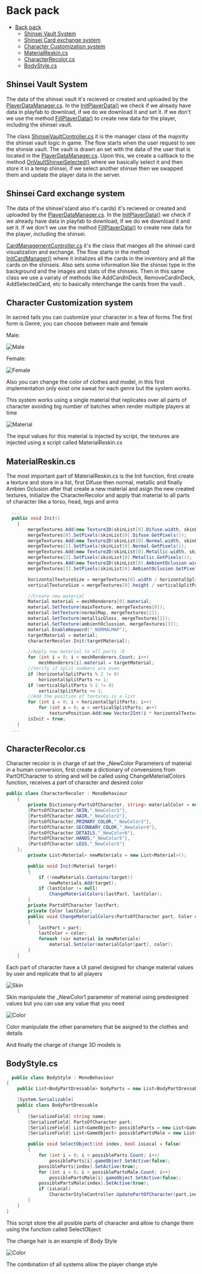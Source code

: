 # Back pack

- [Back pack](#back-pack)
  - [Shinsei Vault System](#shinsei-vault-system)
  - [Shinsei Card exchange system](#shinsei-card-exchange-system)
  - [Character Customization system](#character-customization-system)
  - [MaterialReskin.cs](#materialreskincs)
  - [CharacterRecolor.cs](#characterrecolorcs)
  - [BodyStyle.cs](#bodystylecs)


## Shinsei Vault System

The data of the shinsei vault it's recieved or created and uploaded by the [PlayerDataManager.cs](). In the [InitPlayerData()]() we check if we already have data in playfab to download, if we do we download it and set it. If we don't we use the method [FillPlayerData()]() to create new data for the player, including the shinsei vault.

The class [ShinseiVaultController.cs]() it is the manager class of the majority the shinsei vault logic in game. The flow starts when the user request to see the shinsie vault. The vault is drawn an set with the data of the user that is located in the [PlayerDataManager.cs](). Upon this, we create a callback to the method [OnVaultShinseiSelected()]() where we basically select it and then store it in a temp shinsei, if we select another shinsei then we swapped them and update the player data in the server.

## Shinsei Card exchange system 

The data of the shinsei's(and also it's cards) it's recieved or created and uploaded by the [PlayerDataManager.cs](). In the [InitPlayerData()]() we check if we already have data in playfab to download, if we do we download it and set it. If we don't we use the method [FillPlayerData()]() to create new data for the player, including the shinsei.

[CardManagementController.cs]() it's the class that manges all the shinsei card visualization and exchange. The flow starts in the method [InitCardManager()]() where it initalizes all the cards in the inventory and all the cards on the shinseis. Also sets some information like the shinsei type in the background and the images and stats of the shinseis. Then in this same class we use a vairaty of methods like AddCardInDeck, RemoveCardInDeck, AddSelectedCard, etc to basically interchange the cards from the vault . 

## Character Customization system

In sacred tails you can customize your character in a few of forms
The first form is Genre, you can choose between male and female

Male:

![Male](~/resources/Male.png)

Female:

![Female](~/resources/Female.png)

Also you can change the color of clothes and model, in this first implementation only exist one sweat for each genre but the system works.

This system works using a single material that replicates over all parts of character avoiding big number of batches when render multiple players at time

![Material](~/resources/Material.png)

The input values for this material is injected by script, the textures are injected using a script called MaterialReskin.cs


## MaterialReskin.cs

The most important part of MaterialReskin.cs is the Init function, first create a texture and store in a list, first Difuse then normal, metallic and finally Ambien Oclusion after that create a new material and asign the new created textures, initialize the CharacterRecolor and apply that material to all parts of character like a torso, head, legs and arms

```cs
  ...
  public void Init()
    {
        mergeTextures.Add(new Texture2D(skinList[0].Difuse.width, skinList[0].Difuse.height, skinList[0].Difuse.format, true));
        mergeTextures[0].SetPixels(skinList[0].Difuse.GetPixels());
        mergeTextures.Add(new Texture2D(skinList[0].Normal.width, skinList[0].Normal.height, skinList[0].Normal.format, true));
        mergeTextures[1].SetPixels(skinList[0].Normal.GetPixels());
        mergeTextures.Add(new Texture2D(skinList[0].Metallic.width, skinList[0].Metallic.height, skinList[0].Metallic.format, true));
        mergeTextures[2].SetPixels(skinList[0].Metallic.GetPixels());
        mergeTextures.Add(new Texture2D(skinList[0].AmbientOclusion.width, skinList[0].AmbientOclusion.height, skinList[0].AmbientOclusion.format, true));
        mergeTextures[3].SetPixels(skinList[0].AmbientOclusion.GetPixels());

        horizontalTextureSize = mergeTextures[0].width / horizontalSplitParts;
        verticalTextureSize = mergeTextures[0].height / verticalSplitParts;

        //Create new material
        Material material = meshRenderers[0].material;
        material.SetTexture(mainTexture, mergeTextures[0]);
        material.SetTexture(normalMap, mergeTextures[1]);
        material.SetTexture(metallicGloss, mergeTextures[2]);
        material.SetTexture(ambientOclussion, mergeTextures[3]);
        material.EnableKeyword("_NORMALMAP");
        targetMaterial = material;
        characterRecolor.Init(targetMaterial);

        //Apply new material to all parts :D
        for (int i = 0; i < meshRenderers.Count; i++)
            meshRenderers[i].material = targetMaterial;
        //Verify if split numbers are even
        if (horizontalSplitParts % 2 != 0)
            horizontalSplitParts += 1;
        if (verticalSplitParts % 2 != 0)
            verticalSplitParts += 1;
        //Add the position of textures in a list
        for (int i = 0; i < horizontalSplitParts; i++)
            for (int a = 0; a < verticalSplitParts; a++)
                texturePosition.Add(new Vector2Int(i * horizontalTextureSize, a * verticalTextureSize));
        isInit = true;
    }
  ...
```

## CharacterRecolor.cs

Character recolor is in charge of set the _NewColor Parameters of material in a human conversion, first create a dictionary of convensions from PartOfCharacter to string and will be called using ChangeMaterialColors function, receives a part of character and desired color

```cs
public class CharacterRecolor : MonoBehaviour
    {
        private Dictionary<PartsOfCharacter, string> materialColor = new Dictionary<PartsOfCharacter, string>() {
        {PartsOfCharacter.SKIN,"_NewColor1"},
        {PartsOfCharacter.HAIR,"_NewColor2"},
        {PartsOfCharacter.PRIMARY_COLOR,"_NewColor3"},
        {PartsOfCharacter.SECONDARY_COLOR,"_NewColor4"},
        {PartsOfCharacter.DETAILS,"_NewColor6"},
        {PartsOfCharacter.HANDS,"_NewColor5"},
        {PartsOfCharacter.LEGS,"_NewColor5"}
    };
        private List<Material> newMaterials = new List<Material>();

        public void Init(Material target)
        {
            if (!newMaterials.Contains(target))
                newMaterials.Add(target);
            if (lastColor != null)
                ChangeMaterialColors(lastPart, lastColor);
        }
        private PartsOfCharacter lastPart;
        private Color lastColor;
        public void ChangeMaterialColors(PartsOfCharacter part, Color color)
        {
            lastPart = part;
            lastColor = color;
            foreach (var material in newMaterials)
                material.SetColor(materialColor[part], color);
        }
    }
```
 Each part of character have a UI panel designed for change material values by user and replicate that to all players

 ![Skin](~/resources/Skin.png)

 Skin manipulate the _NewColor1 parameter of material using predesigned values but you can use any value that you need

 ![Color](~/resources/Color.png)

 Color manipulate the other parameters that be asigned to the clothes and details

 And finally the charge of change 3D models is 

 ## BodyStyle.cs

```cs
  public class BodyStyle : MonoBehaviour
{
    public List<BodyPartDressable> bodyParts = new List<BodyPartDressable>();

    [System.Serializable]
    public class BodyPartDressable
    {
        [SerializeField] string name;
        [SerializeField] PartsOfCharacter part;
        [SerializeField] List<GameObject> possibleParts = new List<GameObject>();
        [SerializeField] List<GameObject> possiblePartsMale = new List<GameObject>();

        public void SelectObject(int index, bool isLocal = false)
        {
            for (int i = 0; i < possibleParts.Count; i++)
                possibleParts[i].gameObject.SetActive(false);
            possibleParts[index].SetActive(true);
            for (int i = 0; i < possiblePartsMale.Count; i++)
                possiblePartsMale[i].gameObject.SetActive(false);
            possiblePartsMale[index].SetActive(true);
            if (isLocal)
                CharacterStyleController.UpdatePartOfCharacter(part,index);
        }
    }
}
```
This script store the all posible parts of character and allow to change them using the function called SelectObject

The change hair is an example of Body Style

 ![Color](~/resources/Color.png)

The combination of all systems allow the player change style
